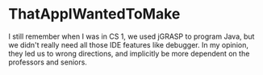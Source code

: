 # ThatAppIWantedToMake
I still remember when I was in CS 1, we used jGRASP to program Java, but we didn't really need all those IDE features like debugger. In my opinion, they led us to wrong directions, and implicitly be more dependent on the professors and seniors.
